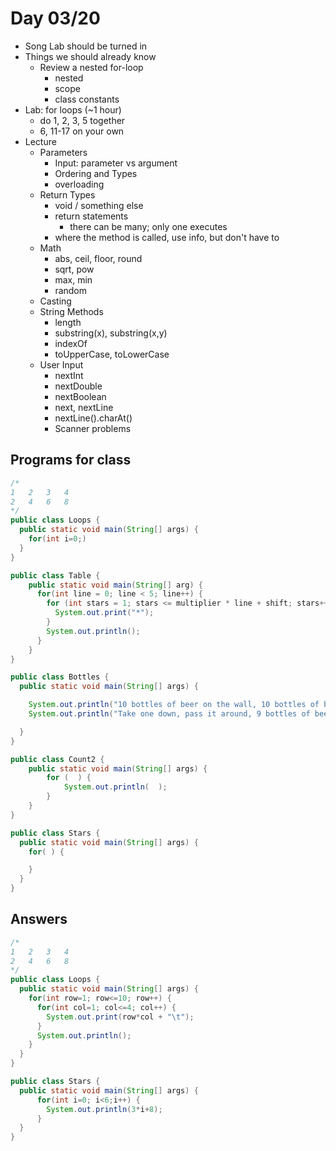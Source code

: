 # Day 03/20

+ Song Lab should be turned in
+ Things we should already know
  + Review a nested for-loop  
    - nested
    - scope
    - class constants
+ Lab: for loops (~1 hour)
  - do 1, 2, 3, 5 together
  - 6, 11-17 on your own
+ Lecture
  - Parameters
    - Input: parameter vs argument
    - Ordering and Types
    - overloading
  - Return Types
    - void / something else
    - return statements
      - there can be many; only one executes
    - where the method is called, use info, but don't have to
  - Math
    - abs, ceil, floor, round
    - sqrt, pow
    - max, min
    - random
  - Casting
  - String Methods
    - length
    - substring(x), substring(x,y)
    - indexOf
    - toUpperCase, toLowerCase
  - User Input
    - nextInt
    - nextDouble
    - nextBoolean
    - next, nextLine
    - nextLine().charAt()
    - Scanner problems

## Programs for class

```java
/*
1   2   3   4
2   4   6   8
*/
public class Loops {
  public static void main(String[] args) {
    for(int i=0;)
  }
}
```

```java
public class Table {
    public static void main(String[] arg) {
      for(int line = 0; line < 5; line++) {
        for (int stars = 1; stars <= multiplier * line + shift; stars++) {
          System.out.print("*");
        }
        System.out.println();
      }
    }
}
```

```java
public class Bottles {
  public static void main(String[] args) {

    System.out.println("10 bottles of beer on the wall, 10 bottles of beer");
    System.out.println("Take one down, pass it around, 9 bottles of beer on the wall");

  }
}
```

```java
public class Count2 {
    public static void main(String[] args) {
        for (  ) {
            System.out.println(  );
        }
    }
}
```

```java
public class Stars {
  public static void main(String[] args) {
    for( ) {

    }
  }
}
```

## Answers

```java
/*
1   2   3   4
2   4   6   8
*/
public class Loops {
  public static void main(String[] args) {
    for(int row=1; row<=10; row++) {
      for(int col=1; col<=4; col++) {
        System.out.print(row*col + "\t");
      }
      System.out.println();
    }
  }
}
```

```java
public class Stars {
  public static void main(String[] args) {
      for(int i=0; i<6;i++) {
        System.out.println(3*i+8);
      }
  }
}
```
